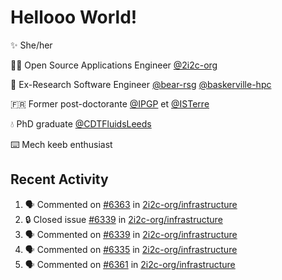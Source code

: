# Hellooo World!

✨ She/her

👩‍💻 Open Source Applications Engineer [@2i2c-org](https://2i2c.org/)

🐻 Ex-Research Software Engineer [@bear-rsg](https://github.com/bear-rsg) [@baskerville-hpc](https://github.com/baskerville-hpc) 

🇫🇷 Former post-doctorante [@IPGP](https://github.com/IPGP) et [@ISTerre](https://www.isterre.fr/) 

💧 PhD graduate [@CDTFluidsLeeds](https://fluid-dynamics.leeds.ac.uk/) 

⌨️ Mech keeb enthusiast 

## Recent Activity 

<!--START_SECTION:activity-->
1. 🗣 Commented on [#6363](https://github.com/2i2c-org/infrastructure/issues/6363#issuecomment-3077960719) in [2i2c-org/infrastructure](https://github.com/2i2c-org/infrastructure)
2. 🔒 Closed issue [#6339](https://github.com/2i2c-org/infrastructure/issues/6339) in [2i2c-org/infrastructure](https://github.com/2i2c-org/infrastructure)
3. 🗣 Commented on [#6339](https://github.com/2i2c-org/infrastructure/issues/6339#issuecomment-3074461011) in [2i2c-org/infrastructure](https://github.com/2i2c-org/infrastructure)
4. 🗣 Commented on [#6335](https://github.com/2i2c-org/infrastructure/issues/6335#issuecomment-3070431918) in [2i2c-org/infrastructure](https://github.com/2i2c-org/infrastructure)
5. 🗣 Commented on [#6361](https://github.com/2i2c-org/infrastructure/issues/6361#issuecomment-3070420729) in [2i2c-org/infrastructure](https://github.com/2i2c-org/infrastructure)
<!--END_SECTION:activity-->
